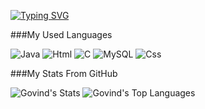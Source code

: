 [![Typing SVG](https://readme-typing-svg.demolab.com?font=Fira+Code&pause=1000&width=535&lines=Hello+there+im+Govind+Menon)](https://git.io/typing-svg)

###My Used Languages

![Java](https://img.shields.io/badge/Python-3776AB?style=for-the-badge&logo=python&logoColor=white)
![Html](https://img.shields.io/badge/HTML-239120?style=for-the-badge&logo=html5&logoColor=white)
![C](https://img.shields.io/badge/C-00599C?style=for-the-badge&logo=c&logoColor=white)
![MySQL](https://img.shields.io/badge/MySQL-00000F?style=for-the-badge&logo=mysql&logoColor=white)
![Css](https://img.shields.io/badge/CSS-239120?&style=for-the-badge&logo=css3&logoColor=white)

###My Stats From GitHub

![Govind's Stats](https://github-readme-stats.vercel.app/api?username=govindmenon69&theme=gotham&show_icons=true&hide_border=true&count_private=true_width=535)
![Govind's Top Languages](https://github-readme-stats.vercel.app/api/top-langs/?username=govindmenon69&theme=gotham&show_icons=true&hide_border=true&count_width=535)

